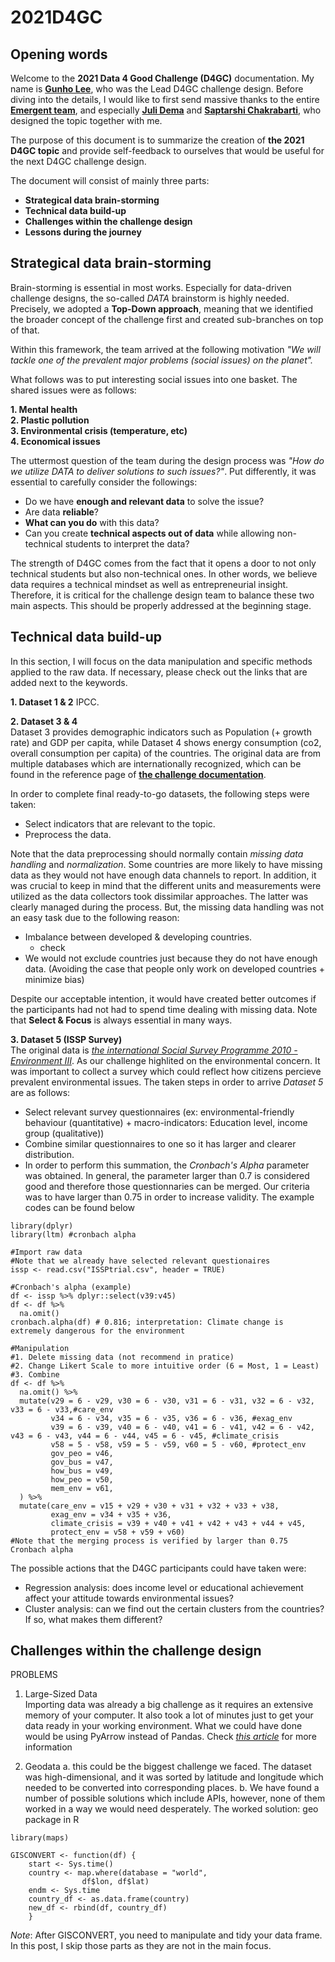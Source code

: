 # 2021D4GC

## Opening words
Welcome to the **2021 Data 4 Good Challenge (D4GC)** documentation. My name is **[Gunho Lee](https://www.linkedin.com/in/gunho-lee/)**, who was the Lead D4GC challenge design. Before diving into the details, I would like to first send massive thanks to the entire **[Emergent team](https://www.linkedin.com/company/emergent-leuven)**, and especially **[Juli Dema](https://www.linkedin.com/in/julidema/)** and **[Saptarshi Chakrabarti](https://www.linkedin.com/in/csap96/)**, who designed the topic together with me.

The purpose of this document is to summarize the creation of **the 2021 D4GC topic** and provide self-feedback to ourselves that would be useful for the next D4GC challenge design.

The document will consist of mainly three parts:
- **Strategical data brain-storming**
- **Technical data build-up**
- **Challenges within the challenge design**
- **Lessons during the journey**

## Strategical data brain-storming
Brain-storming is essential in most works. Especially for data-driven challenge designs, the so-called *DATA* brainstorm is highly needed. Precisely, we adopted a **Top-Down approach**, meaning that we identified the broader concept of the challenge first and created sub-branches on top of that.

Within this framework, the team arrived at the following motivation *"We will tackle one of the prevalent major problems (social issues) on the planet".*

What follows was to put interesting social issues into one basket. The shared issues were as follows:  

**1. Mental health**  
**2. Plastic pollution**  
**3. Environmental crisis (temperature, etc)**  
**4. Economical issues**

The uttermost question of the team during the design process was *"How do we utilize DATA to deliver solutions to such issues?"*. Put differently, it was essential to carefully consider the followings:  
- Do we have **enough and relevant data** to solve the issue?
- Are data **reliable**?
- **What can you do** with this data?
- Can you create **technical aspects out of data** while allowing non-technical students to interpret the data?

The strength of D4GC comes from the fact that it opens a door to not only technical students but also non-technical ones. In other words, we believe data requires a technical mindset as well as entrepreneurial insight. Therefore, it is critical for the challenge design team to balance these two main aspects. This should be properly addressed at the beginning stage.

## Technical data build-up
In this section, I will focus on the data manipulation and specific methods applied to the raw data. If necessary, please check out the links that are added next to the keywords.

**1. Dataset 1 & 2**
IPCC. 

**2. Dataset 3 & 4**  
Dataset 3 provides demographic indicators such as Population (+ growth rate) and GDP per capita, while Dataset 4 shows energy consumption (co2, overall consumption per capita) of the countries. The original data are from multiple databases which are internationally recognized, which can be found in the reference page of **[the challenge documentation](https://github.com/nopps07/2021D4GC/blob/main/2021%20D4GC%20Challenge%20Documentation.pdf)**.  

In order to complete final ready-to-go datasets, the following steps were taken:  
  - Select indicators that are relevant to the topic.
  - Preprocess the data.

Note that the data preprocessing should normally contain *missing data handling* and *normalization*. Some countries are more likely to have missing data as they would not have enough data channels to report. In addition, it was crucial to keep in mind that the different units and measurements were utilized as the data collectors took dissimilar approaches. The latter was clearly managed during the process. But, the missing data handling was not an easy task due to the following reason:
  - Imbalance between developed & developing countries.
  	- check
  - We would not exclude countries just because they do not have enough data. (Avoiding the case that people only work on developed countries + minimize bias)  
 
Despite our acceptable intention, it would have created better outcomes if the participants had not had to spend time dealing with missing data. Note that **Select & Focus** is always essential in many ways.

**3. Dataset 5 (ISSP Survey)**  
The original data is *[the international Social Survey Programme 2010 - Environment III](http://www.issp.org/menu-top/home/)*. As our challenge highlited on the environmental concern. It was important to collect a survey which could reflect how citizens percieve prevalent environmental issues. The taken steps in order to arrive *Dataset 5* are as follows:  
  - Select relevant survey questionnaires (ex: environmental-friendly behaviour (quantitative) + macro-indicators: Education level, income group (qualitative))  
  - Combine similar questionnaires to one so it has larger and clearer distribution.  
  - In order to perform this summation, the *Cronbach's Alpha* parameter was obtained. In general, the parameter larger than 0.7 is considered good and therefore those questionnaries can be merged. Our criteria was to have larger than 0.75 in order to increase validity. The example codes can be found below  
```
library(dplyr)
library(ltm) #cronbach alpha

#Import raw data
#Note that we already have selected relevant questionaires
issp <- read.csv("ISSPtrial.csv", header = TRUE)

#Cronbach's alpha (example)
df <- issp %>% dplyr::select(v39:v45)
df <- df %>% 
  na.omit()
cronbach.alpha(df) # 0.816; interpretation: Climate change is extremely dangerous for the environment

#Manipulation
#1. Delete missing data (not recommend in pratice)
#2. Change Likert Scale to more intuitive order (6 = Most, 1 = Least)
#3. Combine 
df <- df %>%
  na.omit() %>%
  mutate(v29 = 6 - v29, v30 = 6 - v30, v31 = 6 - v31, v32 = 6 - v32, v33 = 6 - v33,#care_env
         v34 = 6 - v34, v35 = 6 - v35, v36 = 6 - v36, #exag_env
         v39 = 6 - v39, v40 = 6 - v40, v41 = 6 - v41, v42 = 6 - v42, v43 = 6 - v43, v44 = 6 - v44, v45 = 6 - v45, #climate_crisis
         v58 = 5 - v58, v59 = 5 - v59, v60 = 5 - v60, #protect_env
         gov_peo = v46,
         gov_bus = v47,
         how_bus = v49,
         how_peo = v50,
         mem_env = v61,
  ) %>%
  mutate(care_env = v15 + v29 + v30 + v31 + v32 + v33 + v38,
         exag_env = v34 + v35 + v36,
         climate_crisis = v39 + v40 + v41 + v42 + v43 + v44 + v45,
         protect_env = v58 + v59 + v60)
#Note that the merging process is verified by larger than 0.75 Cronbach alpha
```

The possible actions that the D4GC participants could have taken were:  
  - Regression analysis: does income level or educational achievement affect your attitude towards environmental issues?
  - Cluster analysis: can we find out the certain clusters from the countries? If so, what makes them different?

## Challenges within the challenge design
PROBLEMS  
1. Large-Sized Data  
Importing data was already a big challenge as it requires an extensive memory of your computer. It also took a lot of minutes just to get your data ready in your working environment. What we could have done would be using PyArrow instead of Pandas. Check *[this article](https://medium.com/towards-data-science/stop-using-pandas-to-read-write-data-this-alternative-is-7-times-faster-893301633475)* for more information 
		
2. Geodata
a. this could be the biggest challenge we faced. The dataset was high-dimensional, and it was sorted by latitude and longitude which needed to be converted into corresponding places. 
b. We have found a number of possible solutions which include APIs, however, none of them worked in a way we would need desperately.
The worked solution: geo package in R 

```
library(maps)

GISCONVERT <- function(df) {
  	start <- Sys.time()
  	country <- map.where(database = "world",
            	df$lon, df$lat)
  	endm <- Sys.time
  	country_df <- as.data.frame(country)
  	new_df <- rbind(df, country_df)
	}
```
*Note*: After GISCONVERT, you need to manipulate and tidy your data frame. In this post, I skip those parts as they are not in the main focus.
